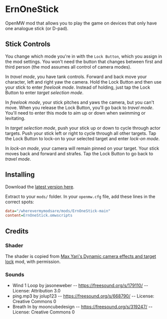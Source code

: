 # ErnOneStick

OpenMW mod that allows you to play the game on devices that only have one analogue stick (or D-pad).

## Stick Controls
You change which mode you're in with the `Lock Button`, which you assign in the mod settings. You won't need the button that changes between first and third person (the mod assumes all control of camera modes).

In *travel mode*, you have tank controls. Forward and back move your character, left and right yaw the camera. Hold the Lock Button and then use your stick to enter *freelook mode*. Instead of holding, just tap the Lock Button to enter *target selection mode*.

In *freelook mode*, your stick pitches and yaws the camera, but you can't move. When you release the Lock Button, you'll go back to *travel mode*. You'll need to enter this mode to aim up or down when swimming or levitating.

In *target selection mode*, push your stick up or down to cycle through actor targets. Push your stick left or right to cycle through all other targets. Tap the Lock Button to lock-on to your selected target and enter *lock-on mode*.

In *lock-on mode*, your camera will remain pinned on your target. Your stick moves back and forward and strafes. Tap the Lock Button to go back to *travel mode*.

## Installing

Download the [latest version here](https://github.com/erinpentecost/ErnOneStick/archive/refs/heads/main.zip).

Extract to your `mods/` folder. In your `openmw.cfg` file, add these lines in the correct spots:

```ini
data="/wherevermymodsare/mods/ErnOneStick-main"
content=ErnOneStick.omwscripts
```

## Credits

### Shader

The shader is copied from [Max Yari's Dynamic camera effects and target lock](https://www.nexusmods.com/morrowind/mods/55327) mod, with permission.

### Sounds

- Wind 1 Loop by jasoneweber -- https://freesound.org/s/179110/ -- License: Attribution 3.0
- ping.mp3 by jolup123 -- https://freesound.org/s/668790/ -- License: Creative Commons 0
- Breath In by mooncubedesign -- https://freesound.org/s/319247/ -- License: Creative Commons 0
